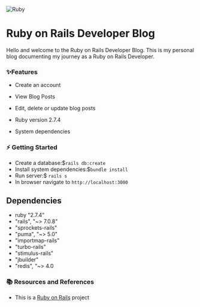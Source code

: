 
![Ruby](https://img.shields.io/badge/Ruby-CC342D?style=for-the-badge&logo=ruby&logoColor=white)
# Ruby on Rails Developer Blog
Hello and welcome to the Ruby on Rails Developer Blog. This is my personal blog documenting my journey as a Ruby on Rails Developer.   

### ✨Features

* Create an account
* View Blog Posts 
* Edit, delete or update blog posts

* Ruby version 2.7.4

* System dependencies

### ⚡️ Getting Started
- Create a database:$`rails db:create`
- Install system dependencies:$``bundle install`` 
- Run server:$ ``rails s``
- In browser navigate to `http://localhost:3000`



## Dependencies

- ruby "2.7.4"
- "rails", "~> 7.0.8"
- "sprockets-rails"
- "puma", "~> 5.0"
- "importmap-rails"
- "turbo-rails"
- "stimulus-rails"
- "jbuilder"
- "redis", "~> 4.0

### 📚 Resources and References

- This is a [Ruby on Rails](https://rubyonrails.org/) project



